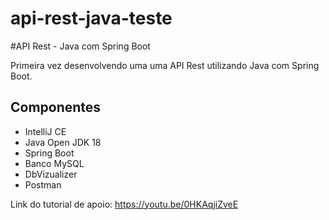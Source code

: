 # api-rest-java-teste 

#API Rest - Java com Spring Boot
 
Primeira vez desenvolvendo uma  uma API Rest utilizando Java com Spring Boot.  

## Componentes
* IntelliJ CE
* Java Open JDK 18
* Spring Boot
* Banco MySQL
* DbVizualizer
* Postman

Link do tutorial de apoio: https://youtu.be/0HKAqjiZveE 
